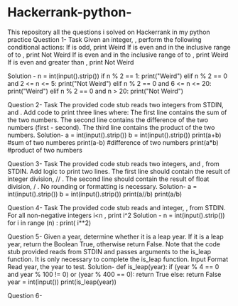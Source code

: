 # Hackerrank-python-
This repository all the questions i solved on Hackerrank in my python practice
Question 1- 
Task
Given an integer, , perform the following conditional actions:
If  is odd, print Weird
If  is even and in the inclusive range of  to , print Not Weird
If  is even and in the inclusive range of  to , print Weird
If  is even and greater than , print Not Weird

Solution -
n = int(input().strip())
if n % 2 == 1:
    print("Weird")
elif n % 2 == 0 and 2 <= n <= 5:
    print("Not Weird")
elif n % 2 == 0 and 6 <= n <= 20:
    print("Weird")
elif n % 2 == 0 and n > 20:
    print("Not Weird")


Question 2-
Task
The provided code stub reads two integers from STDIN,  and . Add code to print three lines where:
The first line contains the sum of the two numbers.
The second line contains the difference of the two numbers (first - second).
The third line contains the product of the two numbers.
Solution-
a = int(input().strip())
b = int(input().strip())
print(a+b) #sum of two numberes
print(a-b) #difference of two numbers
print(a*b) #product of two numbers


Question 3-
Task
The provided code stub reads two integers,  and , from STDIN.
Add logic to print two lines. The first line should contain the result of integer division,  // . The second line should contain the result of float division,  / .
No rounding or formatting is necessary.
Solution-
a = int(input().strip())
b = int(input().strip())
print(a//b)
print(a/b)


Question 4-
Task
The provided code stub reads and integer, , from STDIN. For all non-negative integers i<n , print i^2
Solution - 
n = int(input().strip())
for i in range (n) :
    print( i**2)


Question 5- 
Given a year, determine whether it is a leap year. If it is a leap year, return the Boolean True, otherwise return False.
Note that the code stub provided reads from STDIN and passes arguments to the is_leap function. It is only necessary to complete the is_leap function.
Input Format
Read year,  the year to test.
Solution-
def is_leap(year):
    if (year % 4 == 0 and year % 100 != 0) or (year % 400 == 0):
        return True
    else:
        return False
  year = int(input())
print(is_leap(year))


Question 6-
